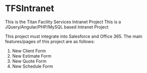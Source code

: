 # TFSIntranet
This is the Titan Facility Services Intranet Project
This is a JQuery/Angular/PHP/MySQL based Intranet Project

This project must integrate into Salesforce and Office 365.  The main features/pages of this project are as follows:

  1. New Client Form
  2. New Estimate Form
  3. New Quote Form
  4. New Schedule Form
